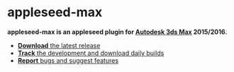 appleseed-max
=============

**appleseed-max is an appleseed plugin for [Autodesk 3ds Max](http://www.autodesk.com/products/3ds-max/overview) 2015/2016.**

* [**Download** the latest release](https://github.com/appleseedhq/appleseed-max/releases)
* [**Track** the development and download daily builds](https://forum.appleseedhq.net/t/3ds-max-plugin-development/)
* [**Report** bugs and suggest features](https://github.com/appleseedhq/appleseed-max/issues)
